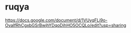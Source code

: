 # ruqya
https://docs.google.com/document/d/1VUyqFLi9o-OvaIfRhCgxbGSrBwjhYDqoDihHO5OCQLo/edit?usp=sharing
